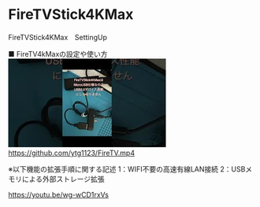 # FireTVStick4KMax
FireTVStick4KMax　SettingUp<br>

■ FireTV4kMaxの設定や使い方<br>
![](/mq1.jpg)
https://github.com/ytg1123/FireTV.mp4<br>


※以下機能の拡張手順に関する記述
1：WIFI不要の高速有線LAN接続
2：USBメモリによる外部ストレージ拡張

https://youtu.be/wg-wCD1rxVs

